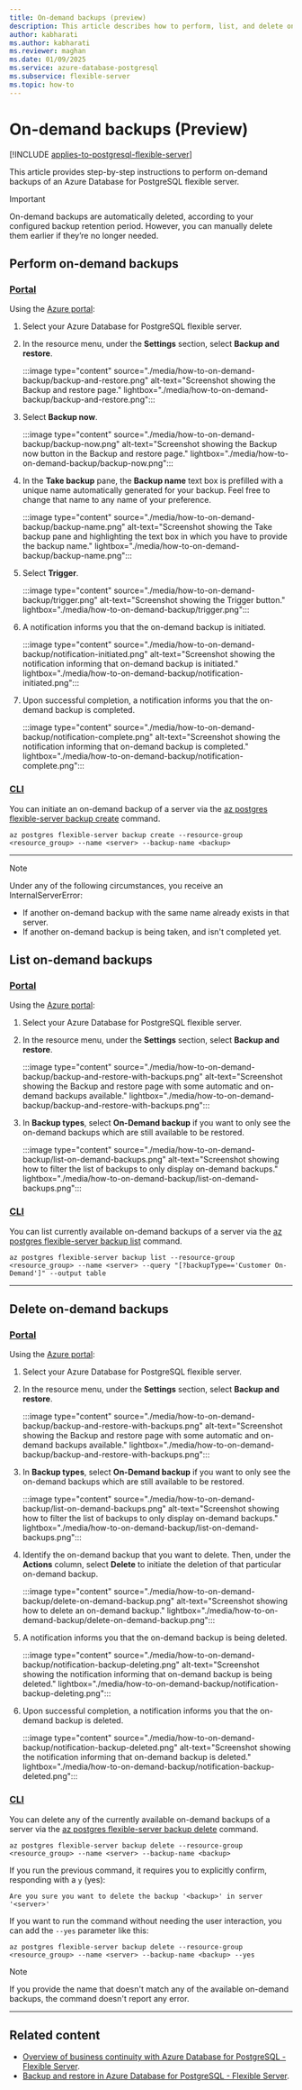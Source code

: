 ```yaml
---
title: On-demand backups (preview)
description: This article describes how to perform, list, and delete on-demand backups of an Azure Database for PostgreSQL flexible server.
author: kabharati
ms.author: kabharati
ms.reviewer: maghan
ms.date: 01/09/2025
ms.service: azure-database-postgresql
ms.subservice: flexible-server
ms.topic: how-to
---
```


# On-demand backups (Preview)

[!INCLUDE [applies-to-postgresql-flexible-server](~/reusable-content/ce-skilling/azure/includes/postgresql/includes/applies-to-postgresql-flexible-server.md)]

This article provides step-by-step instructions to perform on-demand backups of an Azure Database for PostgreSQL flexible server.

> [!IMPORTANT]
> On-demand backups are automatically deleted, according to your configured backup retention period. However, you can manually delete them earlier if they’re no longer needed.

## Perform on-demand backups

### [Portal](#tab/portal-perform-on-demand-backups)

Using the [Azure portal](https://portal.azure.com/):

1. Select your Azure Database for PostgreSQL flexible server.

2. In the resource menu, under the **Settings** section, select **Backup and restore**.

    :::image type="content" source="./media/how-to-on-demand-backup/backup-and-restore.png" alt-text="Screenshot showing the Backup and restore page." lightbox="./media/how-to-on-demand-backup/backup-and-restore.png":::

3. Select **Backup now**.

    :::image type="content" source="./media/how-to-on-demand-backup/backup-now.png" alt-text="Screenshot showing the Backup now button in the Backup and restore page." lightbox="./media/how-to-on-demand-backup/backup-now.png":::

4.  In the **Take backup** pane, the **Backup name** text box is prefilled with a unique name automatically generated for your backup. Feel free to change that name to any name of your preference.

    :::image type="content" source="./media/how-to-on-demand-backup/backup-name.png" alt-text="Screenshot showing the Take backup pane and highlighting the text box in which you have to provide the backup name." lightbox="./media/how-to-on-demand-backup/backup-name.png":::

5. Select **Trigger**.

    :::image type="content" source="./media/how-to-on-demand-backup/trigger.png" alt-text="Screenshot showing the Trigger button." lightbox="./media/how-to-on-demand-backup/trigger.png":::

6.  A notification informs you that the on-demand backup is initiated.

    :::image type="content" source="./media/how-to-on-demand-backup/notification-initiated.png" alt-text="Screenshot showing the notification informing that on-demand backup is initiated." lightbox="./media/how-to-on-demand-backup/notification-initiated.png":::

7.  Upon successful completion, a notification informs you that the on-demand backup is completed.

    :::image type="content" source="./media/how-to-on-demand-backup/notification-complete.png" alt-text="Screenshot showing the notification informing that on-demand backup is completed." lightbox="./media/how-to-on-demand-backup/notification-complete.png":::

### [CLI](#tab/cli-perform-on-demand-backups)

You can initiate an on-demand backup of a server via the [az postgres flexible-server backup create](/cli/azure/postgres/flexible-server/backup#az-postgres-flexible-server-backup-create) command.

```azurecli-interactive
az postgres flexible-server backup create --resource-group <resource_group> --name <server> --backup-name <backup>
```

---

> [!NOTE]
> Under any of the following circumstances, you receive an InternalServerError:
> - If another on-demand backup with the same name already exists in that server.
> - If another on-demand backup is being taken, and isn't completed yet.

## List on-demand backups

### [Portal](#tab/portal-list-on-demand-backups)

Using the [Azure portal](https://portal.azure.com/):

1. Select your Azure Database for PostgreSQL flexible server.

2. In the resource menu, under the **Settings** section, select **Backup and restore**.

    :::image type="content" source="./media/how-to-on-demand-backup/backup-and-restore-with-backups.png" alt-text="Screenshot showing the Backup and restore page with some automatic and on-demand backups available." lightbox="./media/how-to-on-demand-backup/backup-and-restore-with-backups.png":::

3. In **Backup types**, select **On-Demand backup** if you want to only see the on-demand backups which are still available to be restored.

    :::image type="content" source="./media/how-to-on-demand-backup/list-on-demand-backups.png" alt-text="Screenshot showing how to filter the list of backups to only display on-demand backups." lightbox="./media/how-to-on-demand-backup/list-on-demand-backups.png":::

### [CLI](#tab/cli-list-on-demand-backups)

You can list currently available on-demand backups of a server via the [az postgres flexible-server backup list](/cli/azure/postgres/flexible-server/backup#az-postgres-flexible-server-backup-list) command.

```azurecli-interactive
az postgres flexible-server backup list --resource-group <resource_group> --name <server> --query "[?backupType=='Customer On-Demand']" --output table
```

---

## Delete on-demand backups

### [Portal](#tab/portal-delete-on-demand-backups)

Using the [Azure portal](https://portal.azure.com/):

1. Select your Azure Database for PostgreSQL flexible server.

2. In the resource menu, under the **Settings** section, select **Backup and restore**.

    :::image type="content" source="./media/how-to-on-demand-backup/backup-and-restore-with-backups.png" alt-text="Screenshot showing the Backup and restore page with some automatic and on-demand backups available." lightbox="./media/how-to-on-demand-backup/backup-and-restore-with-backups.png":::

3. In **Backup types**, select **On-Demand backup** if you want to only see the on-demand backups which are still available to be restored.

    :::image type="content" source="./media/how-to-on-demand-backup/list-on-demand-backups.png" alt-text="Screenshot showing how to filter the list of backups to only display on-demand backups." lightbox="./media/how-to-on-demand-backup/list-on-demand-backups.png":::

4. Identify the on-demand backup that you want to delete. Then, under the **Actions** column, select **Delete** to initiate the deletion of that particular on-demand backup.

    :::image type="content" source="./media/how-to-on-demand-backup/delete-on-demand-backup.png" alt-text="Screenshot showing how to delete an on-demand backup." lightbox="./media/how-to-on-demand-backup/delete-on-demand-backup.png":::

5.  A notification informs you that the on-demand backup is being deleted.

    :::image type="content" source="./media/how-to-on-demand-backup/notification-backup-deleting.png" alt-text="Screenshot showing the notification informing that on-demand backup is being deleted." lightbox="./media/how-to-on-demand-backup/notification-backup-deleting.png":::

6.  Upon successful completion, a notification informs you that the on-demand backup is deleted.

    :::image type="content" source="./media/how-to-on-demand-backup/notification-backup-deleted.png" alt-text="Screenshot showing the notification informing that on-demand backup is deleted." lightbox="./media/how-to-on-demand-backup/notification-backup-deleted.png":::

### [CLI](#tab/cli-delete-on-demand-backups)

You can delete any of the currently available on-demand backups of a server via the [az postgres flexible-server backup delete](/cli/azure/postgres/flexible-server/backup#az-postgres-flexible-server-backup-delete) command.

```azurecli-interactive
az postgres flexible-server backup delete --resource-group <resource_group> --name <server> --backup-name <backup>
```

If you run the previous command, it requires you to explicitly confirm, responding with a `y` (yes):

```output
Are you sure you want to delete the backup '<backup>' in server '<server>'
```

If you want to run the command without needing the user interaction, you can add the `--yes` parameter like this:

```azurecli-interactive
az postgres flexible-server backup delete --resource-group <resource_group> --name <server> --backup-name <backup> --yes
```

> [!NOTE]
> If you provide the name that doesn't match any of the available on-demand backups, the command doesn't report any error.

---

## Related content

- [Overview of business continuity with Azure Database for PostgreSQL - Flexible Server](concepts-business-continuity.md).
- [Backup and restore in Azure Database for PostgreSQL - Flexible Server](concepts-backup-restore.md).
